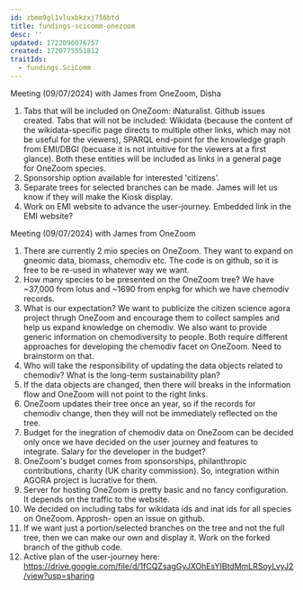 ```yaml
---
id: zbmm9gl1vluxbkzxj756btd
title: fundings-scicomm-onezoom
desc: ''
updated: 1722096076757
created: 1720775551812
traitIds:
  - fundings.SciComm
---
```

Meeting (09/07/2024) with James from OneZoom, Disha

1. Tabs that will be included on OneZoom: iNaturalist. Github issues created.
   Tabs that will not be included: Wikidata (because the content of the wikidata-specific page directs to multiple other links, which may not be useful for the viewers), SPARQL end-point for the knowledge graph from EMI/DBGI (becuase it is not intuitive for the viewers at a first glance). Both these entities will be included as links in a general page for OneZoom species.
2. Sponsorship option available for interested 'citizens'.
3. Separate trees for selected branches can be made. James will let us know if they will make the Kiosk display.
4. Work on EMI website to advance the user-journey. Embedded link in the EMI website?


Meeting (09/07/2024) with James from OneZoom

1. There are currently 2 mio species on OneZoom. They want to expand on gneomic data, biomass, chemodiv etc. The code is on github, so it is free to be re-used in whatever way we want.
2. How many species to be presented on the OneZoom tree? We have ~37,000 from lotus and ~1690 from enpkg for which we have chemodiv records.
3. What is our expectation? We want to publicize the citizen science agora project thrugh OneZoom and encourage them to collect samples and help us expand knowledge on chemodiv. We also want to provide generic information on chemodiversity to people. Both  require different approaches for developing the chemodiv facet on OneZoom. Need to brainstorm on that. 
4. Who will take the responsibility of updating the data objects related to chemodiv? What is the long-term sustainability plan?
5. If the data objects are changed, then there will breaks in the information flow and OneZoom will not point to the right links. 
6. OneZoom updates their tree once an year, so if the records for chemodiv change, then they will not be immediately reflected on the tree.
7. Budget for the inegration of chemodiv data on OneZoom can be decided only once we have decided on the user journey and features to integrate. Salary for the developer in the budget?
8. OneZoom's budget comes from sponsorships, philanthropic contributions, charity (UK charity commission). So, integration within AGORA project is lucrative for them.
9. Server for hosting OneZoom is pretty basic and no fancy configuration. It depends on the traffic to the website.
10. We decided on including tabs for wikidata ids and inat ids for all species on OneZoom. Approsh- open an issue on github.
11. If we want just a portion/selected branches on the tree and not the full tree, then we can make our own and display it. Work on the forked branch of the github code.
12. Active plan of the user-journey here: https://drive.google.com/file/d/1fCQZsagGyJXOhEsYIBtdMmLRSoyLvyJ2/view?usp=sharing
